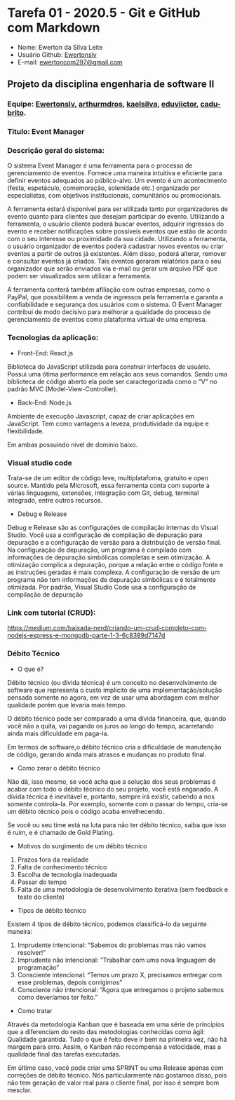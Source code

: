 # Tarefa 01 - 2020.5 - Git e GitHub com Markdown

- Nome: Ewerton da Silva Leite
- Usuário Github: [Ewertonslv](github.com/Ewertonslv)
- E-mail: ewertoncom297@gmail.com


## Projeto da disciplina engenharia de software II
### Equipe: [Ewertonslv](https://github.com/Ewertonslv), [arthurmdros](https://github.com/arthurmdros), [kaelsilva](https://github.com/kaelsilva), [eduviictor](https://github.com/eduviictor), [cadu-brito](https://github.com/cadu-brito).
### Titulo: Event Manager  
### Descrição geral do sistema: 
O sistema Event Manager é uma ferramenta para o processo de gerenciamento de eventos. Fornece uma maneira intuitiva e eficiente para definir eventos adequados ao público-alvo. Um evento é um acontecimento (festa, espetáculo, comemoração, solenidade etc.) organizado por especialistas, com objetivos institucionais, comunitários ou promocionais.

A ferramenta estará disponível para ser utilizada tanto por organizadores de evento quanto para clientes que desejam participar do evento. Utilizando a ferramenta, o usuário cliente poderá buscar eventos, adquirir ingressos do evento e receber notificações sobre possíveis eventos que estão de acordo com o seu interesse ou proximidade da sua cidade. Utilizando a ferramenta, o usuário organizador de eventos poderá cadastrar novos eventos ou criar eventos a partir de outros já existentes. Além disso, poderá alterar, remover e consultar eventos já criados. Tais eventos geraram relatórios para o seu organizador que serão enviados via e-mail ou gerar um arquivo PDF que podem ser visualizados sem utilizar a ferramenta.

A ferramenta conterá também afiliação com outras empresas, como o PayPal, que possibilitem a venda de ingressos pela ferramenta e garanta a confiabilidade e segurança dos usuários com o sistema. O Event Manager contribui de modo decisivo para melhorar a qualidade do processo de gerenciamento de eventos como plataforma virtual de uma empresa.

### Tecnologias da aplicação:
- Front-End: React.js

Biblioteca do JavaScript utilizada para construir interfaces de usuário. Possui uma ótima performance em relação aos seus comandos. Sendo uma biblioteca de código aberto ela pode ser caractegorizada como o “V” no padrão MVC (Model-View-Controller). 
- Back-End: Node.js

Ambiente de execução Javascript, capaz de criar aplicações em JavaScript. Tem como vantagens a leveza, produtividade da equipe e flexibilidade.  

Em ambas possuindo nivel de domínio baixo. 

### Visual studio code
Trata-se de um editor de código leve, multiplatafoma, gratuito e open source. Mantido pela Microsoft, essa ferramenta conta com suporte a várias linguagens, extensões, integração com Git, debug, terminal integrado, entre outros recursos. 
- Debug e Release

Debug e Release são as configurações de compilação internas do Visual Studio. Você usa a configuração de compilação de depuração para depuração e a configuração de versão para a distribuição de versão final.
Na configuração de depuração, um programa é compilado com informações de depuração simbólicas completas e sem otimização. A otimização complica a depuração, porque a relação entre o código fonte e as instruções geradas é mais complexa. A configuração de versão de um programa não tem informações de depuração simbólicas e é totalmente otimizada.
Por padrão, Visual Studio Code usa a configuração de compilação de depuração

### Link com tutorial (CRUD):
https://medium.com/baixada-nerd/criando-um-crud-completo-com-nodejs-express-e-mongodb-parte-1-3-6c8389d7147d

### Débito Técnico
- O que é?

Débito técnico (ou dívida técnica) é um conceito no desenvolvimento de software que representa o custo implícito de uma implementação/solução pensada somente no agora, em vez de usar uma abordagem com melhor qualidade porém que levaria mais tempo.

O débito técnico pode ser comparado a uma dívida financeira, que, quando você não a quita, vai pagando os juros ao longo do tempo, acarretando ainda mais dificuldade em paga-la.

Em termos de software,o débito técnico cria a dificuldade de manutenção de código, gerando ainda mais atrasos e mudanças no produto final.
- Como zerar o débito técnico

Não dá, isso mesmo, se você acha que a solução dos seus problemas é acabar com todo o débito técnico do seu projeto, você está enganado. A dívida técnica é inevitável e, portanto, sempre irá existir, cabendo a nos somente controla-la. Por exemplo, somente com o passar do tempo, cria-se um débito técnico pois o código acaba envelhecendo.

Se você ou seu time está na luta para não ter débito técnico, saiba que isso é ruim, e é chamado de Gold Plating.

- Motivos do surgimento de um débito técnico
1. Prazos fora da realidade
2. Falta de conhecimento técnico
3. Escolha de tecnologia inadequada
4. Passar do tempo
5. Falta de uma metodologia de desenvolvimento iterativa (sem feedback e teste do cliente)

- Tipos de débito técnico

Existem 4 tipos de débito técnico, podemos classificá-lo da seguinte maneira:
1. Imprudente intencional: “Sabemos do problemas mas não vamos resolver!”
2. Imprudente não intencional: “Trabalhar com uma nova linguagem de programação”
3. Consciente intencional: “Temos um prazo X, precisamos entregar com esse problemas, depois corrigimos”
4. Consciente não intencional: “Agora que entregamos o projeto sabemos como deveríamos ter feito.”

- Como tratar

Através da metodologia Kanban que é baseada em uma série de princípios que a diferenciam do resto das metodologias conhecidas como ágil: Qualidade garantida. Tudo o que é feito deve ir bem na primeira vez, não há margem para erro. Assim, o Kanban não recompensa a velocidade, mas a qualidade final das tarefas executadas.

Em último caso, você pode criar uma SPRINT ou uma Release apenas com correções de débito técnico. Nós particularmente não gostamos disso, pois não tem geração de valor real para o cliente final, por isso é sempre bom mesclar.
